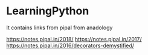 # LearningPython
It contains links from pipal from anadology


https://notes.pipal.in/2018/
https://notes.pipal.in/2017/
https://notes.pipal.in/2016/decorators-demystified/
